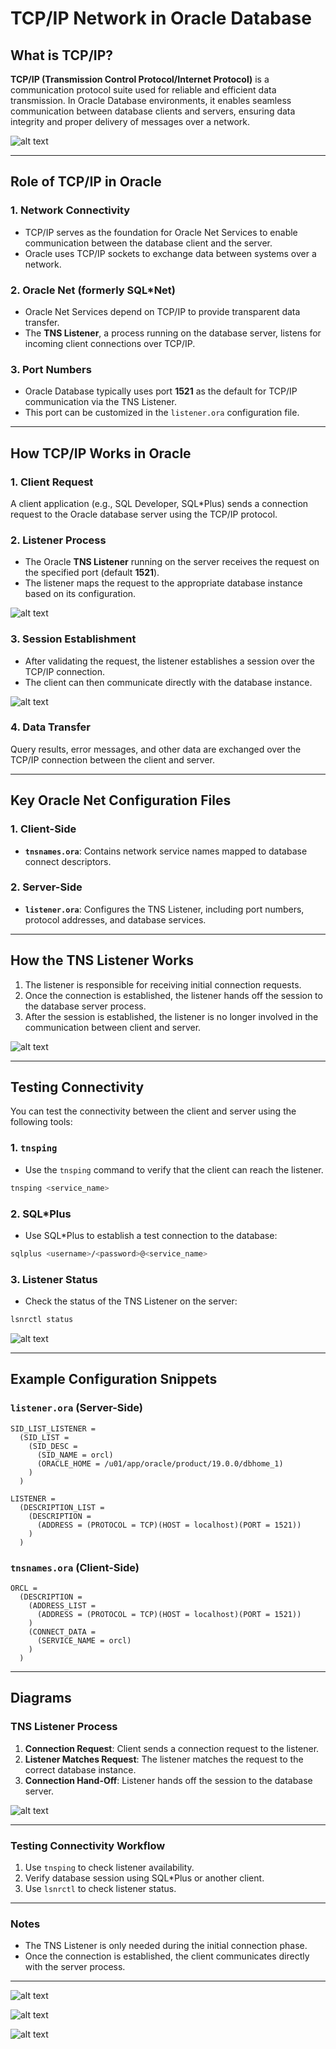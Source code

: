 # TCP/IP Network in Oracle Database

## What is TCP/IP?
**TCP/IP (Transmission Control Protocol/Internet Protocol)** is a communication protocol suite used for reliable and efficient data transmission. In Oracle Database environments, it enables seamless communication between database clients and servers, ensuring data integrity and proper delivery of messages over a network.

![alt text](image.png)

---

## Role of TCP/IP in Oracle

### 1. Network Connectivity
- TCP/IP serves as the foundation for Oracle Net Services to enable communication between the database client and the server.
- Oracle uses TCP/IP sockets to exchange data between systems over a network.

### 2. Oracle Net (formerly SQL*Net)
- Oracle Net Services depend on TCP/IP to provide transparent data transfer.
- The **TNS Listener**, a process running on the database server, listens for incoming client connections over TCP/IP.

### 3. Port Numbers
- Oracle Database typically uses port **1521** as the default for TCP/IP communication via the TNS Listener.
- This port can be customized in the `listener.ora` configuration file.

---

## How TCP/IP Works in Oracle

### 1. Client Request
A client application (e.g., SQL Developer, SQL*Plus) sends a connection request to the Oracle database server using the TCP/IP protocol.

### 2. Listener Process
- The Oracle **TNS Listener** running on the server receives the request on the specified port (default **1521**).
- The listener maps the request to the appropriate database instance based on its configuration.

![alt text](image-1.png)

### 3. Session Establishment
- After validating the request, the listener establishes a session over the TCP/IP connection.
- The client can then communicate directly with the database instance.

![alt text](image-2.png)

### 4. Data Transfer
Query results, error messages, and other data are exchanged over the TCP/IP connection between the client and server.

---

## Key Oracle Net Configuration Files

### 1. Client-Side
- **`tnsnames.ora`**: Contains network service names mapped to database connect descriptors.

### 2. Server-Side
- **`listener.ora`**: Configures the TNS Listener, including port numbers, protocol addresses, and database services.

---

## How the TNS Listener Works
1. The listener is responsible for receiving initial connection requests.
2. Once the connection is established, the listener hands off the session to the database server process.
3. After the session is established, the listener is no longer involved in the communication between client and server.

![alt text](image-3.png)

---

## Testing Connectivity
You can test the connectivity between the client and server using the following tools:

### 1. `tnsping`
- Use the `tnsping` command to verify that the client can reach the listener.

```bash
tnsping <service_name>
```

### 2. SQL*Plus
- Use SQL*Plus to establish a test connection to the database:

```bash
sqlplus <username>/<password>@<service_name>
```

### 3. Listener Status
- Check the status of the TNS Listener on the server:

```bash
lsnrctl status
```

![alt text](image-4.png)

---

## Example Configuration Snippets

### `listener.ora` (Server-Side)
```plaintext
SID_LIST_LISTENER =
  (SID_LIST =
    (SID_DESC =
      (SID_NAME = orcl)
      (ORACLE_HOME = /u01/app/oracle/product/19.0.0/dbhome_1)
    )
  )

LISTENER =
  (DESCRIPTION_LIST =
    (DESCRIPTION =
      (ADDRESS = (PROTOCOL = TCP)(HOST = localhost)(PORT = 1521))
    )
  )
```

### `tnsnames.ora` (Client-Side)
```plaintext
ORCL =
  (DESCRIPTION =
    (ADDRESS_LIST =
      (ADDRESS = (PROTOCOL = TCP)(HOST = localhost)(PORT = 1521))
    )
    (CONNECT_DATA =
      (SERVICE_NAME = orcl)
    )
  )
```

---

## Diagrams

### TNS Listener Process

1. **Connection Request**: Client sends a connection request to the listener.
2. **Listener Matches Request**: The listener matches the request to the correct database instance.
3. **Connection Hand-Off**: Listener hands off the session to the database server.

![alt text](image-5.png)

---

### Testing Connectivity Workflow
1. Use `tnsping` to check listener availability.
2. Verify database session using SQL*Plus or another client.
3. Use `lsnrctl` to check listener status.

---

### Notes
- The TNS Listener is only needed during the initial connection phase.
- Once the connection is established, the client communicates directly with the server process.

---

![alt text](image.png)

![alt text](image-1.png)

![alt text](image-4.png)

